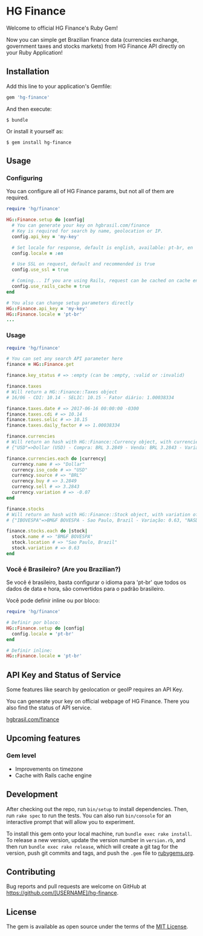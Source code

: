 # HG Finance

Welcome to official HG Finance's Ruby Gem!

Now you can simple get Brazilian finance data (currencies exchange, government taxes and stocks markets) from HG Finance API directly on your Ruby Application!

## Installation

Add this line to your application's Gemfile:

```ruby
gem 'hg-finance'
```

And then execute:

    $ bundle

Or install it yourself as:

    $ gem install hg-finance

## Usage

### Configuring

You can configure all of HG Finance params, but not all of them are required.

```ruby
require 'hg/finance'

HG::Finance.setup do |config|
  # You can generate your key on hgbrasil.com/finance
  # Key is required for search by name, geolocation or IP.
  config.api_key = 'my-key'

  # Set locale for response, default is english, available: pt-br, en
  config.locale = :en

  # Use SSL on request, default and recommended is true
  config.use_ssl = true

  # Coming... If you are using Rails, request can be cached on cache engine
  config.use_rails_cache = true
end

# You also can change setup parameters directly
HG::Finance.api_key = 'my-key'
HG::Finance.locale = 'pt-br'
...
```

### Usage
```ruby
require 'hg/finance'

# You can set any search API parameter here
finance = HG::Finance.get

finance.key_status # => :empty (can be :empty, :valid or :invalid)

finance.taxes
# Will return a HG::Finance::Taxes object
# 16/06 - CDI: 10.14 - SELIC: 10.15 - Fator diário: 1.00038334

finance.taxes.date # => 2017-06-16 00:00:00 -0300
finance.taxes.cdi # => 10.14
finance.taxes.selic # => 10.15
finance.taxes.daily_factor # => 1.00038334

finance.currencies
# Will return an hash with HG::Finance::Currency object, with currencies exchange from BRL
# {"USD"=>Dollar (USD) - Compra: BRL 3.2849 - Venda: BRL 3.2843 - Variação: -0.07, "EUR"=>Eu...

finance.currencies.each do |currency|
  currency.name # => "Dollar"
  currency.iso_code # => "USD"
  currency.source # => "BRL"
  currency.buy # => 3.2849
  currency.sell # => 3.2843
  currency.variation # => -0.07
end

finance.stocks
# Will return an hash with HG::Finance::Stock object, with variation of some stock markets
# {"IBOVESPA"=>BM&F BOVESPA - Sao Paulo, Brazil - Variação: 0.63, "NASDAQ"=>NASD...

finance.stocks.each do |stock|
  stock.name # => "BM&F BOVESPA"
  stock.location # => "Sao Paulo, Brazil"
  stock.variation # => 0.63
end

```

### Você é Brasileiro? (Are you Brazilian?)

Se você é brasileiro, basta configurar o idioma para 'pt-br' que todos os dados de data e hora, são convertidos para o padrão brasileiro.

Você pode definir inline ou por bloco:

```ruby
require 'hg/finance'

# Definir por bloco:
HG::Finance.setup do |config|
  config.locale = 'pt-br'
end

# Definir inline:
HG::Finance.locale = 'pt-br'

```

## API Key and Status of Service

Some features like search by geolocation or geoIP requires an API Key.

You can generate your key on official webpage of HG Finance.
There you also find the status of API service.

[hgbrasil.com/finance](http://hgbrasil.com/status/finance/#chaves-de-api)

## Upcoming features

### Gem level

- Improvements on timezone
- Cache with Rails cache engine

## Development

After checking out the repo, run `bin/setup` to install dependencies. Then, run `rake spec` to run the tests. You can also run `bin/console` for an interactive prompt that will allow you to experiment.

To install this gem onto your local machine, run `bundle exec rake install`. To release a new version, update the version number in `version.rb`, and then run `bundle exec rake release`, which will create a git tag for the version, push git commits and tags, and push the `.gem` file to [rubygems.org](https://rubygems.org).

## Contributing

Bug reports and pull requests are welcome on GitHub at https://github.com/[USERNAME]/hg-finance.


## License

The gem is available as open source under the terms of the [MIT License](http://opensource.org/licenses/MIT).
